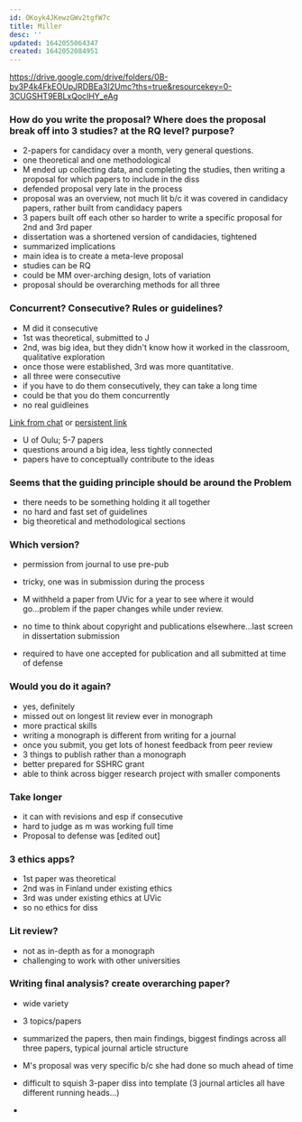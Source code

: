 ```yaml
---
id: OKoyk4JKewzGWv2tgfW7c
title: Miller
desc: ''
updated: 1642055064347
created: 1642052084951
---
```


https://drive.google.com/drive/folders/0B-bv3P4k4FkEOUpJRDBEa3I2Umc?ths=true&resourcekey=0-3CUGSHT9EBLxQoclHY_eAg

### How do you write the proposal? Where does the proposal break off into 3 studies? at the RQ level? purpose?
- 2-papers for candidacy over a month, very general questions.
- one theoretical and one methodological
- M ended up collecting data, and completing the studies, then writing a proposal for which papers to include in the diss
- defended proposal very late in the process
- proposal was an overview, not much lit b/c it was covered in candidacy papers, rather built from candidacy papers
- 3 papers built off each other so harder to write a specific proposal for 2nd and 3rd paper
- dissertation was a shortened version of candidacies, tightened
- summarized implications
- main idea is to create a meta-leve proposal
- studies can be RQ
- could be MM over-arching design, lots of variation
- proposal should be overarching methods for all three

### Concurrent? Consecutive? Rules or guidelines?
- M did it consecutive
- 1st was theoretical, submitted to J
- 2nd, was big idea, but they didn't know how it worked in the classroom, qualitative exploration
- once those were established, 3rd was more quantitative. 
- all three were consecutive
- if you have to do them consecutively, they can take a long time
- could be that you do them concurrently
- no real guidleines

[Link from chat](https://jultika.oulu.fi/Record/isbn978-951-42-6330-9) or [persistent link](http://urn.fi/urn:isbn:9789514263309)
- U of Oulu; 5-7 papers
- questions around a big idea, less tightly connected
- papers have to conceptually contribute to the ideas

### Seems that the guiding principle should be around the Problem
- there needs to be something holding it all together
- no hard and fast set of guidelines
- big theoretical and methodological sections

### Which version?
- permission from journal to use pre-pub
- tricky, one was in submission during the process
- M withheld a paper from UVic for a year to see where it would go...problem if the paper changes while under review.
- no time to think about copyright and publications elsewhere...last screen in dissertation submission

- required to have one accepted for publication and all submitted at time of defense

### Would you do it again?
- yes, definitely
- missed out on longest lit review ever in monograph
- more practical skills
- writing a monograph is different from writing for a journal
- once you submit, you get lots of honest feedback from peer review
- 3 things to publish rather than a monograph
- better prepared for SSHRC grant
- able to think across bigger research project with smaller components

### Take longer
- it can with revisions and esp if consecutive
- hard to judge as m was working full time
- Proposal to defense was [edited out]

### 3 ethics apps?
- 1st paper was theoretical
- 2nd was in Finland under existing ethics
- 3rd was under existing ethics at UVic
- so no ethics for diss

### Lit review?
- not as in-depth as for a monograph
- challenging to work with other universities

### Writing final analysis? create overarching paper?
- wide variety
- 3 topics/papers
- summarized the papers, then main findings, biggest findings across all three papers, typical journal article structure

- M's proposal was very specific b/c she had done so much ahead of time
- difficult to squish 3-paper diss into template (3 journal articles all have different running heads...)
- 